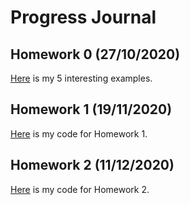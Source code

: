 # Progress Journal

## Homework 0 (27/10/2020)

[Here](files/homework0.html) is my 5 interesting examples.

## Homework 1 (19/11/2020) 

[Here](files/homework1.html) is my code for Homework 1.

## Homework 2 (11/12/2020)

[Here](files/homework2.html) is my code for Homework 2.

